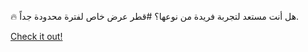 🔥 هل أنت مستعد لتجربة فريدة من نوعها؟ #قطر عرض خاص لفترة محدودة جداً.

[Check it out!](https://www.facebook.com/share/17TW2PL6Tj/)